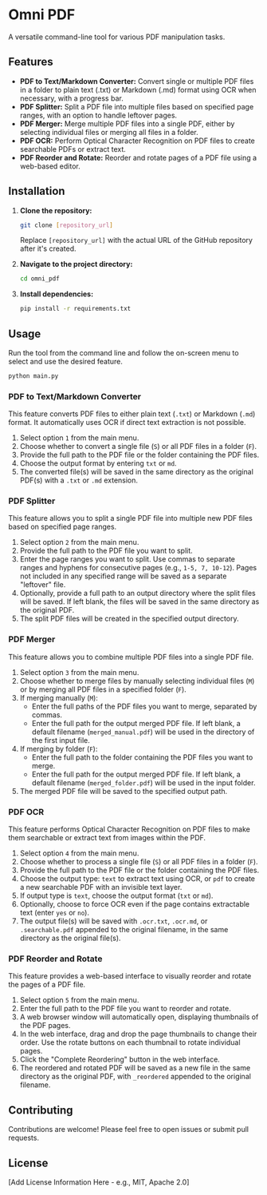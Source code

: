 # Omni PDF

A versatile command-line tool for various PDF manipulation tasks.

## Features

- **PDF to Text/Markdown Converter:** Convert single or multiple PDF files in a folder to plain text (.txt) or Markdown (.md) format using OCR when necessary, with a progress bar.
- **PDF Splitter:** Split a PDF file into multiple files based on specified page ranges, with an option to handle leftover pages.
- **PDF Merger:** Merge multiple PDF files into a single PDF, either by selecting individual files or merging all files in a folder.
- **PDF OCR:** Perform Optical Character Recognition on PDF files to create searchable PDFs or extract text.
- **PDF Reorder and Rotate:** Reorder and rotate pages of a PDF file using a web-based editor.

## Installation

1.  **Clone the repository:**
    ```bash
    git clone [repository_url]
    ```
    Replace `[repository_url]` with the actual URL of the GitHub repository after it's created.

2.  **Navigate to the project directory:**
    ```bash
    cd omni_pdf
    ```

3.  **Install dependencies:**
    ```bash
    pip install -r requirements.txt
    ```

## Usage

Run the tool from the command line and follow the on-screen menu to select and use the desired feature.

```bash
python main.py
```

### PDF to Text/Markdown Converter

This feature converts PDF files to either plain text (`.txt`) or Markdown (`.md`) format. It automatically uses OCR if direct text extraction is not possible.

1.  Select option `1` from the main menu.
2.  Choose whether to convert a single file (`S`) or all PDF files in a folder (`F`).
3.  Provide the full path to the PDF file or the folder containing the PDF files.
4.  Choose the output format by entering `txt` or `md`.
5.  The converted file(s) will be saved in the same directory as the original PDF(s) with a `.txt` or `.md` extension.

### PDF Splitter

This feature allows you to split a single PDF file into multiple new PDF files based on specified page ranges.

1.  Select option `2` from the main menu.
2.  Provide the full path to the PDF file you want to split.
3.  Enter the page ranges you want to split. Use commas to separate ranges and hyphens for consecutive pages (e.g., `1-5, 7, 10-12`). Pages not included in any specified range will be saved as a separate "leftover" file.
4.  Optionally, provide a full path to an output directory where the split files will be saved. If left blank, the files will be saved in the same directory as the original PDF.
5.  The split PDF files will be created in the specified output directory.

### PDF Merger

This feature allows you to combine multiple PDF files into a single PDF file.

1.  Select option `3` from the main menu.
2.  Choose whether to merge files by manually selecting individual files (`M`) or by merging all PDF files in a specified folder (`F`).
3.  If merging manually (`M`):
    -   Enter the full paths of the PDF files you want to merge, separated by commas.
    -   Enter the full path for the output merged PDF file. If left blank, a default filename (`merged_manual.pdf`) will be used in the directory of the first input file.
4.  If merging by folder (`F`):
    -   Enter the full path to the folder containing the PDF files you want to merge.
    -   Enter the full path for the output merged PDF file. If left blank, a default filename (`merged_folder.pdf`) will be used in the input folder.
5.  The merged PDF file will be saved to the specified output path.

### PDF OCR

This feature performs Optical Character Recognition on PDF files to make them searchable or extract text from images within the PDF.

1.  Select option `4` from the main menu.
2.  Choose whether to process a single file (`S`) or all PDF files in a folder (`F`).
3.  Provide the full path to the PDF file or the folder containing the PDF files.
4.  Choose the output type: `text` to extract text using OCR, or `pdf` to create a new searchable PDF with an invisible text layer.
5.  If output type is `text`, choose the output format (`txt` or `md`).
6.  Optionally, choose to force OCR even if the page contains extractable text (enter `yes` or `no`).
7.  The output file(s) will be saved with `.ocr.txt`, `.ocr.md`, or `.searchable.pdf` appended to the original filename, in the same directory as the original file(s).

### PDF Reorder and Rotate

This feature provides a web-based interface to visually reorder and rotate the pages of a PDF file.

1.  Select option `5` from the main menu.
2.  Enter the full path to the PDF file you want to reorder and rotate.
3.  A web browser window will automatically open, displaying thumbnails of the PDF pages.
4.  In the web interface, drag and drop the page thumbnails to change their order. Use the rotate buttons on each thumbnail to rotate individual pages.
5.  Click the "Complete Reordering" button in the web interface.
6.  The reordered and rotated PDF will be saved as a new file in the same directory as the original PDF, with `_reordered` appended to the original filename.

## Contributing

Contributions are welcome! Please feel free to open issues or submit pull requests.

## License

[Add License Information Here - e.g., MIT, Apache 2.0]
